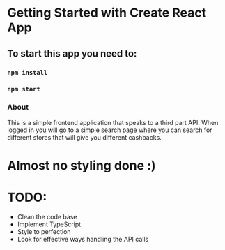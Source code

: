 # Getting Started with Create React App

## To start this app you need to:

### `npm install`

### `npm start`

### About

This is a simple frontend application that speaks to a third part API. When logged in you will go to a simple search page where you can search for different stores that will give you different cashbacks.

# Almost no styling done :)

# TODO:

- Clean the code base
- Implement TypeScript
- Style to perfection
- Look for effective ways handling the API calls
